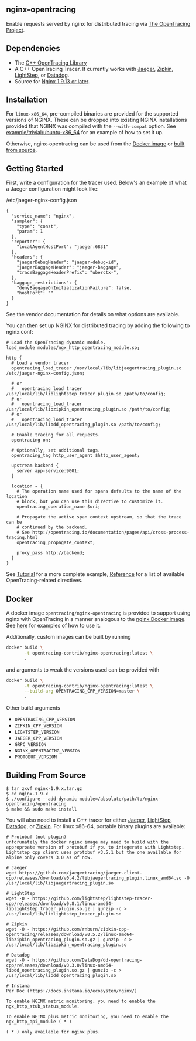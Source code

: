 nginx-opentracing
-----------------

Enable requests served by nginx for distributed tracing via [The OpenTracing Project](http://opentracing.io).

Dependencies
------------
- The [C++ OpenTracing Library](https://github.com/opentracing/opentracing-cpp)
- A C++ OpenTracing Tracer. It currently works with
[Jaeger](https://github.com/jaegertracing/cpp-client),
[Zipkin](https://github.com/rnburn/zipkin-cpp-opentracing),
[LightStep](https://github.com/lightstep/lightstep-tracer-cpp), or
[Datadog](https://github.com/DataDog/dd-opentracing-cpp/).
- Source for [Nginx 1.9.13 or later](http://nginx.org/).

Installation
------------
For `linux-x86_64`, pre-compiled binaries are provided for the supported versions of NGINX.
These can be dropped into existing NGINX installations provided that NGINX was compiled with
the `--with-compat` option. See [example/trivial/ubuntu-x86_64](example/trivial/ubuntu-x86_64) for an
example of how to set it up.

Otherwise, nginx-opentracing can be used from the [Docker image](https://github.com/opentracing-contrib/nginx-opentracing#docker) or [built from source](https://github.com/opentracing-contrib/nginx-opentracing#building-from-source).

Getting Started
---------------
First, write a configuration for the tracer used. Below's an example of what
a Jaeger configuration might look like:

/etc/jaeger-nginx-config.json
```
{
  "service_name": "nginx",
  "sampler": {
    "type": "const",
    "param": 1
  },
  "reporter": {
    "localAgentHostPort": "jaeger:6831"
  },
  "headers": {
    "jaegerDebugHeader": "jaeger-debug-id",
    "jaegerBaggageHeader": "jaeger-baggage",
    "traceBaggageHeaderPrefix": "uberctx-",
  },
  "baggage_restrictions": {
    "denyBaggageOnInitializationFailure": false,
    "hostPort": ""
  }
}
```

See the vendor documentation for details on what options are available.

You can then set up NGINX for distributed tracing by adding the following to
nginx.conf:
```
# Load the OpenTracing dynamic module.
load_module modules/ngx_http_opentracing_module.so;

http {
  # Load a vendor tracer
  opentracing_load_tracer /usr/local/lib/libjaegertracing_plugin.so /etc/jaeger-nginx-config.json;

  # or
  #   opentracing_load_tracer /usr/local/lib/liblightstep_tracer_plugin.so /path/to/config;
  # or
  #   opentracing_load_tracer /usr/local/lib/libzipkin_opentracing_plugin.so /path/to/config;
  # or
  #   opentracing_load_tracer /usr/local/lib/libdd_opentracing_plugin.so /path/to/config;

  # Enable tracing for all requests.
  opentracing on;

  # Optionally, set additional tags.
  opentracing_tag http_user_agent $http_user_agent;

  upstream backend {
    server app-service:9001;
  }

  location ~ {
    # The operation name used for spans defaults to the name of the location
    # block, but you can use this directive to customize it.
    opentracing_operation_name $uri;

    # Propagate the active span context upstream, so that the trace can be
    # continued by the backend.
    # See http://opentracing.io/documentation/pages/api/cross-process-tracing.html
    opentracing_propagate_context;

    proxy_pass http://backend;
  }
}
```

See [Tutorial](doc/Tutorial.md) for a more complete example,
[Reference](doc/Reference.md) for a list of available OpenTracing-related
directives.

Docker
------
A docker image `opentracing/nginx-opentracing` is provided to support using nginx with OpenTracing
in a manner analogous to the [nginx Docker image](https://hub.docker.com/_/nginx/).
See [here](example/) for examples of how to use it.

Additionally, custom images can be built by running

```bash
docker build \
       -t opentracing-contrib/nginx-opentracing:latest \
       .
```

and arguments to weak the versions used can be provided with

```bash
docker build \
       -t opentracing-contrib/nginx-opentracing:latest \
       --build-arg OPENTRACING_CPP_VERSION=master \
       .
```

Other build arguments

* `OPENTRACING_CPP_VERSION`
* `ZIPKIN_CPP_VERSION`
* `LIGHTSTEP_VERSION`
* `JAEGER_CPP_VERSION`
* `GRPC_VERSION`
* `NGINX_OPENTRACING_VERSION`
* `PROTOBUF_VERSION`


Building From Source
--------------------
```
$ tar zxvf nginx-1.9.x.tar.gz
$ cd nginx-1.9.x
$ ./configure --add-dynamic-module=/absolute/path/to/nginx-opentracing/opentracing
$ make && sudo make install
```

You will also need to install a C++ tracer for either [Jaeger](https://github.com/jaegertracing/jaeger-client-cpp), [LightStep](
https://github.com/lightstep/lightstep-tracer-cpp), [Datadog](https://github.com/DataDog/dd-opentracing-cpp), or [Zipkin](https://github.com/rnburn/zipkin-cpp-opentracing). For linux x86-64, portable binary plugins are available:
```
# Protobuf (not plugin)
unforunately the docker nginx image may need to build with the approproate version of protobuf if you to integerate with Lightstep. Lightstep cpp client uses protobuf v3.5.1 but the one available for alpine only covers 3.0 as of now.

# Jaeger
wget https://github.com/jaegertracing/jaeger-client-cpp/releases/download/v0.4.2/libjaegertracing_plugin.linux_amd64.so -O /usr/local/lib/libjaegertracing_plugin.so

# LightStep
wget -O - https://github.com/lightstep/lightstep-tracer-cpp/releases/download/v0.8.1/linux-amd64-liblightstep_tracer_plugin.so.gz | gunzip -c > /usr/local/lib/liblightstep_tracer_plugin.so

# Zipkin
wget -O - https://github.com/rnburn/zipkin-cpp-opentracing/releases/download/v0.5.2/linux-amd64-libzipkin_opentracing_plugin.so.gz | gunzip -c > /usr/local/lib/libzipkin_opentracing_plugin.so

# Datadog
wget -O - https://github.com/DataDog/dd-opentracing-cpp/releases/download/v0.3.0/linux-amd64-libdd_opentracing_plugin.so.gz | gunzip -c > /usr/local/lib/libdd_opentracing_plugin.so

# Instana
Per Doc (https://docs.instana.io/ecosystem/nginx/)

To enable NGINX metric monitoring, you need to enable the ngx_http_stub_status_module.

To enable NGINX plus metric monitoring, you need to enable the ngx_http_api_module ( * )

( * ) only available for nginx plus.

```


